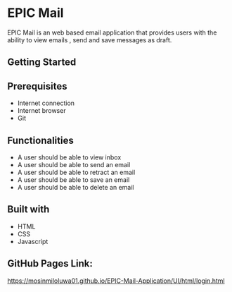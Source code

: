 # EPIC Mail
EPIC Mail is an web based email application that provides users with the ability to view emails , send and save messages as draft.

## Getting Started
## Prerequisites
* Internet connection
* Internet browser
* Git

## Functionalities
* A user should be able to view inbox
* A user should be able to send an email
* A user should be able to retract an email
* A user should be able to save an email
* A user should be able to delete an email

## Built with
* HTML
* CSS
* Javascript

## GitHub Pages Link:
https://mosinmiloluwa01.github.io/EPIC-Mail-Application/UI/html/login.html
